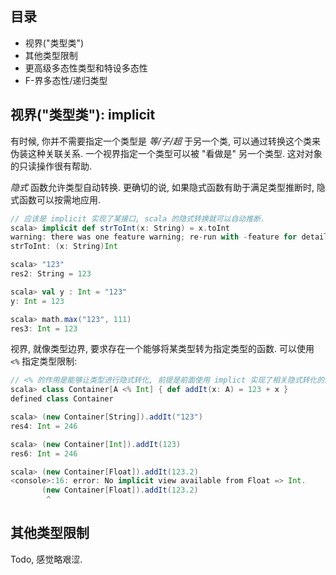 ## 目录

+ 视界("类型类")
+ 其他类型限制
+ 更高级多态性类型和特设多态性
+ F-界多态性/递归类型

## 视界("类型类"): implicit

有时候, 你并不需要指定一个类型是 *等/子/超* 于另一个类, 可以通过转换这个类来伪装这种关联关系. 一个视界指定一个类型可以被 "看做是" 另一个类型. 这对对象的只读操作很有帮助.

*隐式* 函数允许类型自动转换. 更确切的说, 如果隐式函数有助于满足类型推断时, 隐式函数可以按需地应用.

```scala
// 应该是 implicit 实现了某接口, scala 的隐式转换就可以自动推断.
scala> implicit def strToInt(x: String) = x.toInt
warning: there was one feature warning; re-run with -feature for details
strToInt: (x: String)Int

scala> "123"
res2: String = 123

scala> val y : Int = "123"
y: Int = 123

scala> math.max("123", 111)
res3: Int = 123
```

视界, 就像类型边界, 要求存在一个能够将某类型转为指定类型的函数. 可以使用 `<%` 指定类型限制:

```scala
// <% 的作用是能够让类型进行隐式转化, 前提是前面使用 implict 实现了相关隐式转化的方法
scala> class Container[A <% Int] { def addIt(x: A) = 123 + x }
defined class Container

scala> (new Container[String]).addIt("123")
res4: Int = 246

scala> (new Container[Int]).addIt(123)
res6: Int = 246

scala> (new Container[Float]).addIt(123.2)
<console>:16: error: No implicit view available from Float => Int.
       (new Container[Float]).addIt(123.2)
        ^
```

## 其他类型限制

Todo, 感觉略艰涩.